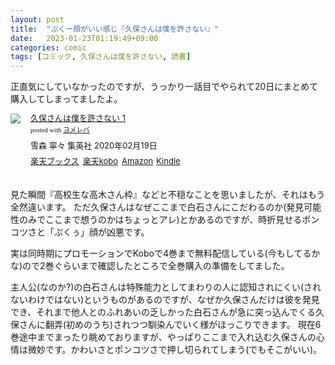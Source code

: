 ```yaml
---
layout: post
title:  "ぷくー顔がいい感じ『久保さんは僕を許さない』"
date:   2023-01-23T01:19:49+09:00
categories: comic
tags: [コミック, 久保さんは僕を許さない, 読書]
---
```

正直気にしていなかったのですが、うっかり一話目でやられて20日にまとめて購入してしまってましたよ。

<div class="booklink-box" style="text-align:left;padding-bottom:20px;font-size:small;zoom: 1;overflow: hidden;"><div class="booklink-image" style="float:left;margin:0 15px 10px 0;"><a href="//af.moshimo.com/af/c/click?a_id=1175594&p_id=56&pc_id=56&pl_id=637&s_v=b5Rz2P0601xu&url=http%3A%2F%2Fbooks.rakuten.co.jp%2Frb%2F16193638%2F" target="_blank" rel="nofollow" ><img src="https://thumbnail.image.rakuten.co.jp/@0_mall/book/cabinet/4763/9784088914763.jpg?_ex=200x200" style="border: none;" /></a><img src="//i.moshimo.com/af/i/impression?a_id=1175594&p_id=56&pc_id=56&pl_id=637" width="1" height="1" style="border:none;"></div><div class="booklink-info" style="line-height:120%;zoom: 1;overflow: hidden;"><div class="booklink-name" style="margin-bottom:10px;line-height:120%"><a href="//af.moshimo.com/af/c/click?a_id=1175594&p_id=56&pc_id=56&pl_id=637&s_v=b5Rz2P0601xu&url=http%3A%2F%2Fbooks.rakuten.co.jp%2Frb%2F16193638%2F" target="_blank" rel="nofollow" >久保さんは僕を許さない 1</a><img src="//i.moshimo.com/af/i/impression?a_id=1175594&p_id=56&pc_id=56&pl_id=637" width="1" height="1" style="border:none;"><div class="booklink-powered-date" style="font-size:8pt;margin-top:5px;font-family:verdana;line-height:120%">posted with <a href="https://yomereba.com" rel="nofollow" target="_blank">ヨメレバ</a></div></div><div class="booklink-detail" style="margin-bottom:5px;">雪森 寧々 集英社 2020年02月19日    </div><div class="booklink-link2" style="margin-top:10px;"><div class="shoplinkrakuten" style="display:inline;margin-right:5px"><a href="//af.moshimo.com/af/c/click?a_id=1175594&p_id=56&pc_id=56&pl_id=637&s_v=b5Rz2P0601xu&url=http%3A%2F%2Fbooks.rakuten.co.jp%2Frb%2F16193638%2F" target="_blank" rel="nofollow" >楽天ブックス</a><img src="//i.moshimo.com/af/i/impression?a_id=1175594&p_id=56&pc_id=56&pl_id=637" width="1" height="1" style="border:none;"></div><div class="shoplinkrakukobo" style="display:inline;margin-right:5px"><a href="//af.moshimo.com/af/c/click?a_id=1175594&p_id=56&pc_id=56&pl_id=637&s_v=b5Rz2P0601xu&url=https%3A%2F%2Fbooks.rakuten.co.jp%2Frk%2F035dc487302b309d9e63c01d27971f5d%2F" target="_blank" rel="nofollow" >楽天kobo</a><img src="//i.moshimo.com/af/i/impression?a_id=1175594&p_id=56&pc_id=56&pl_id=637" width="1" height="1" style="border:none;"></div><div class="shoplinkamazon" style="display:inline;margin-right:5px"><a href="//af.moshimo.com/af/c/click?a_id=920708&p_id=170&pc_id=185&pl_id=4062&s_v=b5Rz2P0601xu&url=https%3A%2F%2Fwww.amazon.co.jp%2Fexec%2Fobidos%2FASIN%2F4088914767" target="_blank" rel="nofollow" >Amazon</a></div><div class="shoplinkkindle" style="display:inline;margin-right:5px"><a href="//af.moshimo.com/af/c/click?a_id=920708&p_id=170&pc_id=185&pl_id=4062&s_v=b5Rz2P0601xu&url=https%3A%2F%2Fwww.amazon.co.jp%2Fgp%2Fsearch%3Fkeywords%3D%25E4%25B9%2585%25E4%25BF%259D%25E3%2581%2595%25E3%2582%2593%25E3%2581%25AF%25E5%2583%2595%25E3%2582%2592%25E8%25A8%25B1%25E3%2581%2595%25E3%2581%25AA%25E3%2581%2584%25201%26__mk_ja_JP%3D%2583J%2583%255E%2583J%2583i%26url%3Dnode%253D2275256051" target="_blank" rel="nofollow" >Kindle</a></div>                              	  	  	  	  	</div></div><div class="booklink-footer" style="clear: left"></div></div>

見た瞬間『高校生な高木さん枠』などと不穏なことを思いましたが、それはもう全然違います。
ただ久保さんはなぜここまで白石さんにこだわるのか(発見可能性のみでここまで想うのかはちょっとアレ)とかあるのですが、時折見せるポンコツさと「ぷくぅ」顔が凶悪です。

実は同時期にプロモーションでKoboで4巻まで無料配信している(今もしてるかな)ので2巻ぐらいまで確認したところで全巻購入の準備をしてました。

主人公(なのか?)の白石さんは特殊能力としてまわりの人に認知されにくい(されないわけではない)というものがあるのですが、なぜか久保さんだけは彼を発見でき、それまで他人とのふれあいの乏しかった白石さんが急に突っ込んでくる久保さんに翻弄(初めのうち)されつつ馴染んでいく様がほっこりできます。
現在6巻途中までまったり眺めておりますが、やっぱりここまで入れ込む久保さんの心情は微妙です。かわいさとポンコツさで押し切られてしまう(でもそこがいい)。
